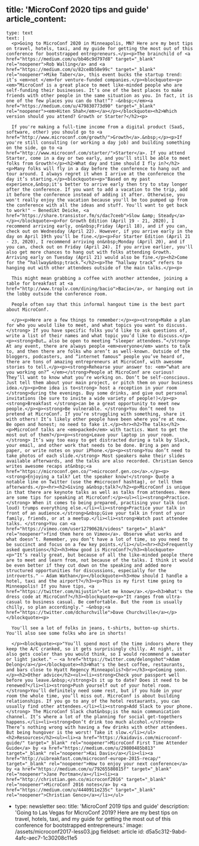 title: 'MicroConf 2020 tips and guide'
article_content:
  -
    type: text
    text: |
      <p>Going to MicroConf 2020 in Minneapolis, MN? Here are my best tips on travel, hotels, taxi, and my guide for getting the most out of this conference for bootstrapped entrepreneurs.</p><p>The brainchild of <a href="https://medium.com/u/bb46c9d797d8" target="_blank" rel="noopener">Rob Walling</a> and <a href="https://medium.com/u/82ce8b58e99c" target="_blank" rel="noopener">Mike Taber</a>, this event bucks the startup trend: it’s <em>not </em>for venture-funded companies.</p><blockquote><p><em>“MicroConf is a great place to meet like-minded people who are self-funding their businesses. It’s one of the best places to make friends with other people in the same situation as you. In fact, it is one of the few places you can do that!”? –&nbsp;</em><a href="https://medium.com/u/479830773d90" target="_blank" rel="noopener"><em>Hiten Shah</em></a></p></blockquote><h2>Which version should you attend? Growth or Starter?</h2><p>
      
      If you're making a full-time income from a digital product (SaaS, software, other) you should go to <a href="http://www.microconf.com/growth/">Growth</a>.&nbsp;</p><p>If you're still consulting (or working a day job) and building something on the side, go to <a href="http://www.microconf.com/starter/">Starter</a>. If you attend Starter, come in a day or two early, and you'll still be able to meet folks from Growth!</p><h2>What day and time should I fly in?</h2><p>Many folks will fly in a day before the conference to hang out and tour around. I always regret it when I arrive at the conference the day it’s starting.</p><blockquote><p>"Based on my past experience,&nbsp;it's better to arrive early then try to stay longer after the conference. If you want to add a vacation to the trip, add it before the conference instead of adding it after. Otherwise, you won't really enjoy the vacation because you'll be too pumped up from the conference with all the ideas and stuff. You'll want to get back to work!" – Benedikt Deicke, <a href="https://share.transistor.fm/s/dac7ceeb">Slow &amp; Steady</a></p></blockquote><p>For Growth Edition (April 19 - 21, 2020), I recommend arriving early, on&nbsp;Friday (April 18), and if you can, check out on Wednesday (April 22). However, if you arrive early in the day on April 19th you'll be fine.</p><p>For Starter Edition (April 21 - 23, 2020), I recommend arriving on&nbsp;Monday (April 20), and if you can, check out on Friday (April 24). If you arrive earlier, you'll also get more chances to hang out with folks attending Growth. Arriving early on Tuesday (April 21) would also be fine.</p><h2>Come for the “hallway&nbsp;track.”</h2><p>The “hallway track” refers to hanging out with other attendees outside of the main talks.</p><p>
      
      This might mean grabbing a coffee with another attendee, joining a table for breakfast at <a href="http://www.troplv.com/dining/bacio">Bacio</a>, or hanging out in the lobby outside the conference room.
      
      People often say that this informal hangout time is the best part about MicroConf.
      
      </p><p>Here are a few things to remember:</p><p><strong>Make a plan for who you would like to meet, and what topics you want to discuss.</strong> If you have specific folks you’d like to ask questions of, write a list of their names and what topic you’d like to discuss.</p><p><strong>But… also be open to meeting “sleeper attendees.”</strong> At any event, there are always people <em>everyone</em> wants to talk to, and then there are folks who aren’t as well-known. Outside of the bloggers, podcasters, and “internet famous” people you’ve heard of, there are tons of amazing entrepreneurs at MicroConf, with awesome stories to tell.</p><p><strong>Rehearse your answer to: <em>“what are you working on?” </em></strong>People at MicroConf are curious! They’ll want to know what you’re working on. Don’t be self-conscious. Just tell them about your main project, or pitch them on your business idea.</p><p>One idea is to<strong> host a reception in your room </strong>during the evenings. Buy some drinks, and give out personal invitations (be sure to invite a wide variety of people!)</p><p><strong>Breakfast </strong>can be a great opportunity to meet new people.</p><p><strong>Be vulnerable. </strong>You don’t need to pretend at MicroConf. If you’re struggling with something, share it with others! It’s likely other people have been where you’re at now. Be open and honest; no need to fake it.</p><hr><h2>The talks</h2><p>MicroConf talks are <em>packed</em> with tactics. Want to get the most out of them?</p><p><strong>Leave your laptop in your room.</strong> It’s way too easy to get distracted during a talk by Slack, your email, and other work that needs to be done. Bring a pen and paper, or write notes on your iPhone.</p><p><strong>You don’t need to take photos of each slide.</strong> Most speakers make their slides available afterwards, and the talks are also recorded. Christian Genco writes awesome recaps at&nbsp;<a href="https://microconf.gen.co/">microconf.gen.co</a>.</p><p><strong>Enjoying a talk? Let the speaker know!</strong> Quote a notable line on Twitter (use the #microconf hashtag), or tell them afterwards.</p><hr><h2>Giving a&nbsp;talk?</h2><p>MicroConf is unique in that there are keynote talks as well as talks from attendees. Here are some tips for speaking at MicroConf:</p><ul><li><strong>Practice.</strong> When it comes to being prepared, practising your talk (out loud) trumps everything else.</li><li><strong>Practice your talk in front of an audience.</strong>&nbsp;Give your talk in front of your family, friends, or at a meetup.</li><li><strong>Watch past attendee talks. </strong>You can <a href="https://vimeo.com/user12790628/videos" target="_blank" rel="noopener">find them here on Vimeo</a>. Observe what works and what doesn’t. Remember, you don’t have a lot of time, so you need to be succinct and focus on a few key points.</li></ul><hr><h2>Frequently asked questions</h2><h3>How good is MicroConf?</h3><blockquote><p>"It’s really great, but because of all the like-minded people there are to meet and learn from, not because of the talks. I think it would be even better if they cut down on the speaking and added more structured opportunities for discussions, especially for the introverts." – Adam Wathan</p></blockquote><h3>How should I handle a hotel, taxi and the airport?</h3><p>This is my first time going to Minneapolis! If you have tips, <a href="https://twitter.com/mijustin">let me know</a>.</p><h3>What's the dress code at MicroConf?</h3><blockquote><p>"It ranges from ultra-casual to business casual. Be comfortable. But the room is usually chilly, so plan accordingly." –&nbsp;<a href="https://twitter.com/dchurchville">Dave Churchville</a></p></blockquote><p>
      
      You'll see a lot of folks in jeans, t-shirts, button-up shirts. You'll also see some folks who are in shorts!
      
      </p><blockquote><p>"You’ll spend most of the time indoors where they keep the A/C cranked, so it gets surprisingly chilly. At night, it also gets cooler than you would think, so I would recommend a sweater or light jacket." – <a href="https://twitter.com/delongshot">Adam Delong</a></p></blockquote><h3>What's the best coffee, restaurants, and bars close to Hyatt Regency Minneapolis?<br></h3><p>Coming soon.</p><h2>Other advice</h2><ul><li><strong>Check your passport well before you leave.&nbsp;</strong>Is it up to date? Does it need to be renewed?</li><li><strong>Push yourself out of your hotel room. </strong>You’ll definitely need some rest, but if you hide in your room the whole time, you’ll miss out. MicroConf is about building relationships. If you go to any of the hotel restaurants, you can usually find other attendees.</li><li><strong>Add Slack to your phone.</strong> The MicroConf Slack chat&nbsp;is the main communication channel. It’s where a lot of the planning for social get-togethers happens.</li><li><strong>Don’t drink too much alcohol.</strong> There’s nothing wrong with having a few drinks with other attendees. But being hungover is the worst! Take it slow.</li></ul><h2>Resources</h2><ul><li><a href="https://kaidavis.com/microconf-guide/" target="_blank" rel="noopener">MicroConf First Time Attender Guide</a> by <a href="https://medium.com/u/29800485b813" target="_blank" rel="noopener">Kai Davis</a></li><li><a href="http://uibreakfast.com/microconf-europe-2015-recap/" target="_blank" rel="noopener">How to enjoy your next conference</a> by <a href="https://medium.com/u/79265580815f" target="_blank" rel="noopener">Jane Portman</a></li><li><a href="http://christian.gen.co/microconf2016" target="_blank" rel="noopener">MicroConf 2016 notes</a> by <a href="https://medium.com/u/4440911e235c" target="_blank" rel="noopener">Christian Genco</a></li></ul>
  -
    type: newsletter
seo:
  title: 'MicroConf 2019 tips and guide'
  description: 'Going to Las Vegas for MicroConf 2019? Here are my best tips on travel, hotels, taxi, and my guide for getting the most out of this conference for bootstrapped entrepreneurs.'
  image: /assets/microconf2017-less03.jpg
fieldset: article
id: d5a5c312-9abd-4afc-aec7-1c30208c11e5
